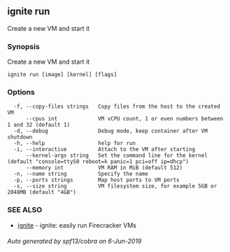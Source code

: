 ## ignite run

Create a new VM and start it

### Synopsis

Create a new VM and start it

```
ignite run [image] [kernel] [flags]
```

### Options

```
  -f, --copy-files strings   Copy files from the host to the created VM
      --cpus int             VM vCPU count, 1 or even numbers between 1 and 32 (default 1)
  -d, --debug                Debug mode, keep container after VM shutdown
  -h, --help                 help for run
  -i, --interactive          Attach to the VM after starting
      --kernel-args string   Set the command line for the kernel (default "console=ttyS0 reboot=k panic=1 pci=off ip=dhcp")
      --memory int           VM RAM in MiB (default 512)
  -n, --name string          Specify the name
  -p, --ports strings        Map host ports to VM ports
  -s, --size string          VM filesystem size, for example 5GB or 2048MB (default "4GB")
```

### SEE ALSO

* [ignite](ignite.md)	 - ignite: easily run Firecracker VMs

###### Auto generated by spf13/cobra on 6-Jun-2019
